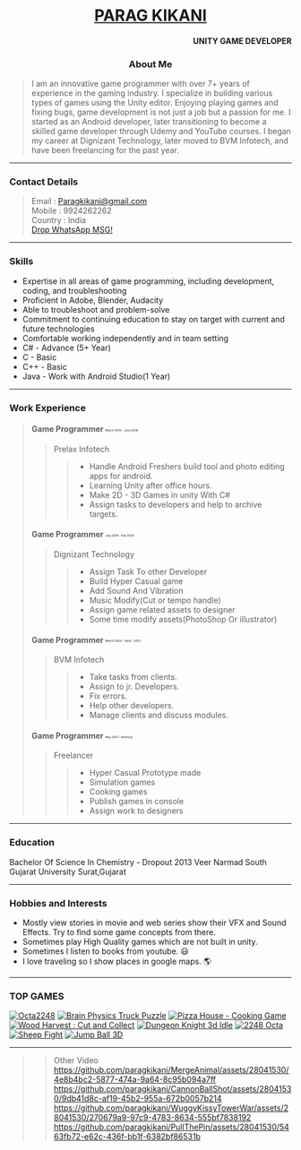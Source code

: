 <h1 align="center" > <a href="https://paragkikani.github.io/portfolio/"> PARAG KIKANI  </a>  </h1><h4 align="right">UNITY GAME  DEVELOPER</h4>

<h3 align="center"> About Me</h3>

> I am an innovative game programmer with over 7+ years of experience in the
gaming industry. I specialize in building various types of games using the Unity
editor. Enjoying playing games and fixing bugs, game development is not just a job
but a passion for me. I started as an Android developer, later transitioning to become
a skilled game developer through Udemy and YouTube courses. I began my career at
Dignizant Technology, later moved to BVM Infotech, and have been freelancing for
the past year.
----
### Contact Details

> Email : Paragkikani@gmail.com 
> <br>Mobile : 9924262262
> <br>Country : India
> <br>[Drop WhatsApp MSG!](https://wa.me/9924262262?text=)
----
### Skills

 - Expertise in all areas of game programming, including development, coding, and troubleshooting
 - Proficient in Adobe, Blender, Audacity
 - Able to troubleshoot and problem-solve
 - Commitment to continuing education to stay on target with current and future technologies
 - Comfortable working independently and in team setting
 - C# - Advance (5+ Year)
 - C - Basic
 - C++ - Basic
 - Java - Work with Android Studio(1 Year)
----
### Work Experience

> #### Game Programmer <sub><sup style="font-size:5px;">March 2016 - June 2018</sup></sub>
>> Prelax Infotech
>>> - Handle Android Freshers build tool and photo editing apps for android.
>>> - Learning Unity after office hours.
>>> - Make 2D - 3D Games in unity With C#
>>> - Assign tasks to developers and help to archive targets.
>
> #### Game Programmer <sub><sup style="font-size:5px;">July 2018 - Feb 2020</sup></sub>
>> Dignizant Technology
>>> - Assign Task To other Developer
>>> - Build Hyper Casual game
>>> - Add Sound And Vibration
>>> - Music Modify(Cut or tempo handle)
>>> - Assign game related assets to designer
>>> - Some time modify assets(PhotoShop Or illustrator)
>
> #### Game Programmer <sub><sup style="font-size:5px;">March 2020 - April - 2021</sup></sub>
>> BVM Infotech
>>> - Take tasks from clients.
>>> - Assign to jr. Developers.
>>> - Fix errors.
>>> - Help other developers.
>>> - Manage clients and discuss modules.
>
> #### Game Programmer <sub><sup style="font-size:5px;">May 2021 - Running</sup></sub>
>> Freelancer
>>> - Hyper Casual Prototype made
>>> - Simulation games
>>> - Cooking games
>>> - Publish games in console
>>> - Assign work to designers
----
### Education

<p>Bachelor Of Science In Chemistry - Dropout 2013
Veer Narmad South Gujarat University Surat,Gujarat</p>

----

### Hobbies and Interests

- Mostly view stories in movie and web series show their VFX and Sound Effects. Try to find some game concepts from there.
- Sometimes play High Quality games which are not built in unity.
- Sometimes I listen to books from youtube. 😃
- I love traveling so I show places in google maps. 🌎
----
### TOP GAMES

[![Octa2248](https://play-lh.googleusercontent.com/pDwe3Zp42UsgE7VNYCwsn61EbDI9ziuxzR_Y7DtrIwszxMe6GSBStAPWtSgtT5dxPQE=w128-rw)](https://play.google.com/store/apps/details?id=bear.games.octa2248)  [![Brain Physics Truck Puzzle](https://play-lh.googleusercontent.com/KjkPFCwmV9V302-DpjK4ZTkje6FDN6Beeo4ZmB7oJd9PBQnOQ4kmWeKreCpVS5z-i9s=w128-rw)](https://play.google.com/store/apps/details?id=com.truck.tracking.physics.brain)  [![Pizza House - Cooking Game](https://play-lh.googleusercontent.com/PN82q1qUXgXDSedk29-WrDfRWJoH9Ho6nVD5xWtdBMD8XMd1rWrS27cBGjydPEkImjM=s128-rw)](https://play.google.com/store/apps/details?id=com.pizza.house)  [![Wood Harvest : Cut and Collect](https://play-lh.googleusercontent.com/MbAh94YdgnCxwlHI_ovyGaNP5fT6t06XaZl_fpEAnBoamrrL4IQDn-djK4tYLydbcg=w128-rw)](https://play.google.com/store/apps/details?id=com.craftbuilder.woodharvest)  [![Dungeon Knight 3d Idle](https://play-lh.googleusercontent.com/4dRXhBW-YsRRvCQ7DbyJSFWYwqbtyuaNgNFZ_olwQx4wLKdvU2csJC_o_2DiBjNViPE=w128-rw)](https://play.google.com/store/apps/details?id=idle.knight.inc) [![2248 Octa](https://play-lh.googleusercontent.com/pDwe3Zp42UsgE7VNYCwsn61EbDI9ziuxzR_Y7DtrIwszxMe6GSBStAPWtSgtT5dxPQE=w128-rw)](https://play.google.com/store/apps/details?id=bear.games.octa2248) [![Sheep Fight](https://play-lh.googleusercontent.com/dtPBiB1VXGwEuKBAaMnh1Ca6gemylaiYJhCB7nZJdkCXCKP5ilQqFbpercQrSvISn-nO=w128-rw)](https://play.google.com/store/apps/details?id=sheep.fight.battle.game) [![Jump Ball 3D](https://play-lh.googleusercontent.com/gF0SwyR4z-B-2tCJahjVixf0QnoBKmUsvrxJc7vOSkhH2MIi0fUTP7DNOHhWaXFp3OJq=s128-rw)](https://play.google.com/store/apps/details?id=jump.ball.game)

 

---
<!--
**paragkikani/paragkikani** is a ✨ _special_ ✨ repository because its `README.md` (this file) appears on your GitHub profile.

Here are some ideas to get you started:

- 🔭 I’m currently working on ...
- 🌱 I’m currently learning ...
- 👯 I’m looking to collaborate on ...
- 🤔 I’m looking for help with ...
- 💬 Ask me about ...
- 📫 How to reach me: ...
- 😄 Pronouns: ...
- ⚡ Fun fact: ...
-->


>> Other Video
https://github.com/paragkikani/MergeAnimal/assets/28041530/4e8b4bc2-5877-474a-9a64-8c95b094a7ff
https://github.com/paragkikani/CannonBallShot/assets/28041530/9db41d8c-af19-45b2-955a-672b0057b214
https://github.com/paragkikani/WuggyKissyTowerWar/assets/28041530/270679a9-97c9-4783-8634-555bf7838192
https://github.com/paragkikani/PullThePin/assets/28041530/5463fb72-e62c-436f-bb1f-6382bf86531b
